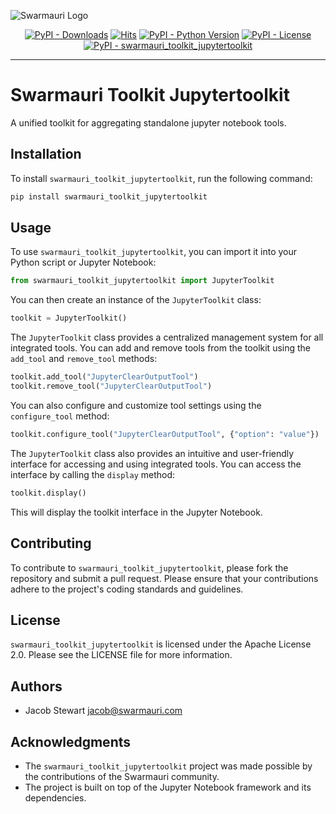 
![Swarmauri Logo](https://res.cloudinary.com/dbjmpekvl/image/upload/v1730099724/Swarmauri-logo-lockup-2048x757_hww01w.png)

<p align="center">
    <a href="https://pypi.org/project/swarmauri_toolkit_jupytertoolkit/">
        <img src="https://img.shields.io/pypi/dm/swarmauri_toolkit_jupytertoolkit" alt="PyPI - Downloads"/></a>
    <a href="https://hits.sh/github.com/swarmauri/swarmauri-sdk/tree/master/pkgs/community/swarmauri_toolkit_jupytertoolkit/">
        <img alt="Hits" src="https://hits.sh/github.com/swarmauri/swarmauri-sdk/tree/master/pkgs/community/swarmauri_toolkit_jupytertoolkit.svg"/></a>
    <a href="https://pypi.org/project/swarmauri_toolkit_jupytertoolkit/">
        <img src="https://img.shields.io/pypi/pyversions/swarmauri_toolkit_jupytertoolkit" alt="PyPI - Python Version"/></a>
    <a href="https://pypi.org/project/swarmauri_toolkit_jupytertoolkit/">
        <img src="https://img.shields.io/pypi/l/swarmauri_toolkit_jupytertoolkit" alt="PyPI - License"/></a>
    <a href="https://pypi.org/project/swarmauri_toolkit_jupytertoolkit/">
        <img src="https://img.shields.io/pypi/v/swarmauri_toolkit_jupytertoolkit?label=swarmauri_toolkit_jupytertoolkit&color=green" alt="PyPI - swarmauri_toolkit_jupytertoolkit"/></a>
</p>

---

# Swarmauri Toolkit Jupytertoolkit

A unified toolkit for aggregating standalone jupyter notebook tools.

## Installation

To install `swarmauri_toolkit_jupytertoolkit`, run the following command:

```bash
pip install swarmauri_toolkit_jupytertoolkit
```

## Usage

To use `swarmauri_toolkit_jupytertoolkit`, you can import it into your Python script or Jupyter Notebook:

```python
from swarmauri_toolkit_jupytertoolkit import JupyterToolkit
```

You can then create an instance of the `JupyterToolkit` class:

```python
toolkit = JupyterToolkit()
```

The `JupyterToolkit` class provides a centralized management system for all integrated tools. You can add and remove tools from the toolkit using the `add_tool` and `remove_tool` methods:

```python
toolkit.add_tool("JupyterClearOutputTool")
toolkit.remove_tool("JupyterClearOutputTool")
```

You can also configure and customize tool settings using the `configure_tool` method:

```python
toolkit.configure_tool("JupyterClearOutputTool", {"option": "value"})
```

The `JupyterToolkit` class also provides an intuitive and user-friendly interface for accessing and using integrated tools. You can access the interface by calling the `display` method:

```python
toolkit.display()
```

This will display the toolkit interface in the Jupyter Notebook.

## Contributing

To contribute to `swarmauri_toolkit_jupytertoolkit`, please fork the repository and submit a pull request. Please ensure that your contributions adhere to the project's coding standards and guidelines.

## License

`swarmauri_toolkit_jupytertoolkit` is licensed under the Apache License 2.0. Please see the LICENSE file for more information.

## Authors

* Jacob Stewart <jacob@swarmauri.com>

## Acknowledgments

* The `swarmauri_toolkit_jupytertoolkit` project was made possible by the contributions of the Swarmauri community.
* The project is built on top of the Jupyter Notebook framework and its dependencies.
